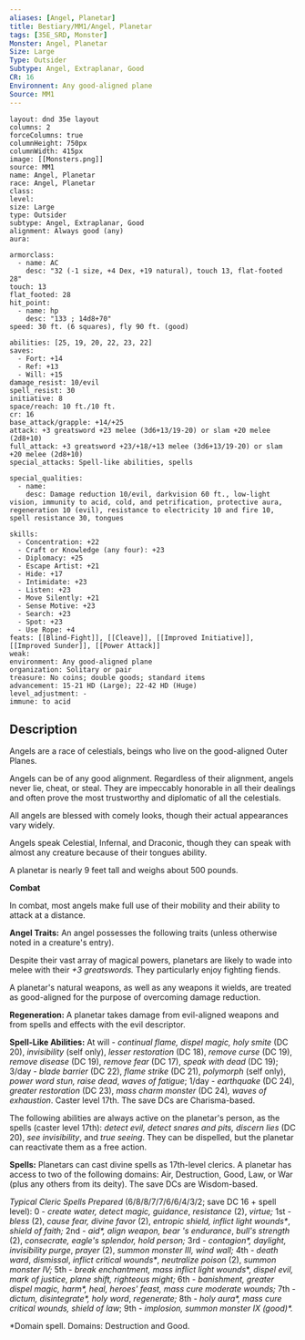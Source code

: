 ```yaml
---
aliases: [Angel, Planetar]
title: Bestiary/MM1/Angel, Planetar
tags: [35E_SRD, Monster]
Monster: Angel, Planetar
Size: Large
Type: Outsider
Subtype: Angel, Extraplanar, Good
CR: 16
Environnent: Any good-aligned plane
Source: MM1
---
```


```statblock
layout: dnd 35e layout
columns: 2
forceColumns: true
columnHeight: 750px
columnWidth: 415px
image: [[Monsters.png]]
source: MM1
name: Angel, Planetar
race: Angel, Planetar
class: 
level: 
size: Large
type: Outsider
subtype: Angel, Extraplanar, Good
alignment: Always good (any)
aura: 

armorclass:
  - name: AC
    desc: "32 (-1 size, +4 Dex, +19 natural), touch 13, flat-footed 28"
touch: 13
flat_footed: 28
hit_point:
  - name: hp
    desc: "133 ; 14d8+70"
speed: 30 ft. (6 squares), fly 90 ft. (good)

abilities: [25, 19, 20, 22, 23, 22]
saves:
  - Fort: +14
  - Ref: +13
  - Will: +15
damage_resist: 10/evil
spell_resist: 30
initiative: 8
space/reach: 10 ft./10 ft.
cr: 16
base_attack/grapple: +14/+25
attack: +3 greatsword +23 melee (3d6+13/19-20) or slam +20 melee (2d8+10)
full_attack: +3 greatsword +23/+18/+13 melee (3d6+13/19-20) or slam +20 melee (2d8+10)
special_attacks: Spell-like abilities, spells

special_qualities:
  - name: 
    desc: Damage reduction 10/evil, darkvision 60 ft., low-light vision, immunity to acid, cold, and petrification, protective aura, regeneration 10 (evil), resistance to electricity 10 and fire 10, spell resistance 30, tongues

skills:
  - Concentration: +22
  - Craft or Knowledge (any four): +23
  - Diplomacy: +25
  - Escape Artist: +21
  - Hide: +17
  - Intimidate: +23
  - Listen: +23
  - Move Silently: +21
  - Sense Motive: +23
  - Search: +23
  - Spot: +23
  - Use Rope: +4
feats: [[Blind-Fight]], [[Cleave]], [[Improved Initiative]], [[Improved Sunder]], [[Power Attack]]
weak: 
environment: Any good-aligned plane
organization: Solitary or pair
treasure: No coins; double goods; standard items
advancement: 15-21 HD (Large); 22-42 HD (Huge)
level_adjustment: -
immune: to acid
```

## Description

<p>Angels are a race of celestials, beings who live on the good-aligned Outer Planes.</p>
<p>Angels can be of any good alignment. Regardless of their alignment, angels never lie, cheat, or steal. They are impeccably honorable in all their dealings and often prove the most trustworthy and diplomatic of all the celestials.</p>
<p>All angels are blessed with comely looks, though their actual appearances vary widely.</p>
<p>Angels speak Celestial, Infernal, and Draconic, though they can speak with almost any creature because of their tongues ability.</p>
<p>A planetar is nearly 9 feet tall and weighs about 500 pounds.</p>
<p>
            <b>Combat</b>
          </p>
<p>In combat, most angels make full use of their mobility and their ability to attack at a distance.</p>
<p>
            <b>Angel Traits:</b> An angel possesses the following traits (unless otherwise noted in a creature's entry).</p>
<p>Despite their vast array of magical powers, planetars are likely to wade into melee with their <i>+3 greatswords.</i> They particularly enjoy fighting fiends.</p>
<p>A planetar's natural weapons, as well as any weapons it wields, are treated as good-aligned for the purpose of overcoming damage reduction.</p>
<p>
            <b>Regeneration:</b> A planetar takes damage from evil-aligned weapons and from spells and effects with the evil descriptor.</p>
<p>
            <b>Spell-Like Abilities:</b> At will - <i>continual flame, dispel magic, holy smite</i> (DC 20), <i>invisibility</i> (self only), <i>lesser restoration</i> (DC 18), <i>remove curse</i> (DC 19), <i>remove disease</i> (DC 19), <i>remove fear</i> (DC 17), <i>speak with dead</i> (DC 19); 3/day - <i>blade barrier</i> (DC 22), <i>flame strike</i> (DC 21), <i>polymorph</i> (self only), <i>power word stun, raise dead</i>, <i>waves of fatigue</i>; 1/day - <i>earthquake</i> (DC 24), <i>greater restoration</i> (DC 23), <i>mass charm monster</i> (DC 24)<i>, waves of exhaustion</i>. Caster level 17th. The save DCs are Charisma-based.</p>
<p>The following abilities are always active on the planetar's person, as the spells (caster level 17th): <i>detect evil, detect snares and pits, discern lies</i> (DC 20),  <i>see invisibility</i>, and <i>true seeing</i>. They can be dispelled, but the planetar can reactivate them as a free action.</p>
<p>
            <b>Spells:</b> Planetars can cast divine spells as 17th-level clerics. A planetar has access to two of the following domains: Air, Destruction, Good, Law, or War (plus any others from its deity). The save DCs are Wisdom-based.</p>
<p>
            <i>Typical Cleric Spells Prepared</i> (6/8/8/7/7/6/6/4/3/2; save DC 16 + spell level): 0 - <i>create water, detect magic, guidance</i>, <i>resistance</i> (2), <i>virtue;</i> 1st - <i>bless</i> (2), <i>cause fear, divine favor</i> (2), <i>entropic shield, inflict light wounds*</i>, <i>shield of faith;</i> 2nd - <i>aid*, align weapon, bear 's endurance</i>, <i>bull's strength</i> (2), <i>consecrate, eagle's splendor, hold person;</i> 3rd - <i>contagion*, daylight, invisibility purge</i>, <i>prayer</i> (2), <i>summon monster III,  wind wall;</i> 4th -  <i>death ward</i>, <i>dismissal</i>, <i>inflict critical wounds*</i>, <i>neutralize poison</i> (2), <i>summon monster IV;</i> 5th -  <i>break enchantment,  mass inflict light wounds</i>*, <i>dispel evil, mark of justice, plane shift, righteous might;</i> 6th - <i>banishment, greater dispel magic, harm*, heal, heroes' feast, mass cure moderate wounds;</i> 7th -  <i>dictum, disintegrate*, holy word</i>, <i>regenerate;</i> 8th - <i>holy aura*, mass cure critical wounds, shield of law</i>; 9th - <i>implosion, summon monster IX (good)*.</i></p>
<p>*Domain spell. Domains: Destruction and Good.</p>